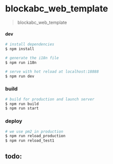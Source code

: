 # blockabc_web_template

> blockabc_web_template

#### dev
``` bash
# install dependencies
$ npm install

# generate the i18n file
$ npm run i18n

# serve with hot reload at localhost:18888
$ npm run dev
```

### build
```bash
# build for production and launch server
$ npm run build
$ npm run start
```

### deploy
```bash 
# we use pm2 in production
$ npm run reload_production
$ npm run reload_test1
```


## todo: 
